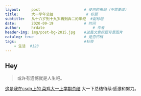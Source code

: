 ```yaml
---
layout:     post                    # 使用的布局（不需要改）
title:      大一学年总结               # 标题 
subtitle:   从十八岁到十九岁再到奔二的年纪  #副标题
date:       2020-09-19              # 时间
author:     hrdate                      # 作者
header-img: img/post-bg-2015.jpg    #这篇文章标题背景图片
catalog: true                       # 是否归档
tags:                               #标签
    - 生活  #123
---
```


## Hey
>或许有遗憾就是人生吧。

[这是我在csdn上的 菜鸡大一上学期总结](https://blog.csdn.net/hrd535523596/article/details/104151301)
大一下总结待续:感激和努力。
